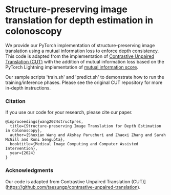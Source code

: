 # Structure-preserving image translation for depth estimation in colonoscopy
We provide our PyTorch implementation of structure-preserving image translation using a mutual information loss to enforce depth consistency. This code is adapted from the implementation of [Contrastive Unpaired Translation (CUT)](https://github.com/taesungp/contrastive-unpaired-translation) with the addition of mutual information loss based on the PyTorch Lightning implementation of [mutual information score](https://lightning.ai/docs/torchmetrics/stable/clustering/mutual_info_score.html). 

Our sample scripts 'train.sh' and 'predict.sh' to demonstrate how to run the training/inference phases. Please see the original CUT repository for more in-depth instructions.

### Citation
If you use our code for your research, please cite our paper.
```
@inproceedings{wang2024structpres,
  title={Structure-preserving Image Translation for Depth Estimation in Colonoscopy},
  author={Shuxian Wang and Akshay Paruchuri and Zhaoxi Zhang and Sarah McGill and Roni Sengupta},
  booktitle={Medical Image Computing and Computer Assisted Intervention},
  year={2024}
}
```

### Acknowledgments
Our code is adapted from Contrastive Unpaired Translation (CUT)](https://github.com/taesungp/contrastive-unpaired-translation).
